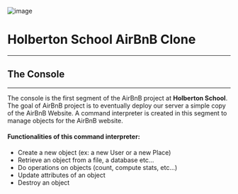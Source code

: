 ![image](https://user-images.githubusercontent.com/98335124/177196137-35b5a657-1f9d-45b3-8e96-45a0fd659660.png)

# Holberton School AirBnB Clone
***
## The Console
***

The console is the first segment of the AirBnB project at **Holberton School**. The goal of AirBnB project is to eventually deploy our server a simple copy of the AirBnB Website. A command interpreter is created in this segment to manage objects for the AirBnB website.

#### Functionalities of this command interpreter:
- Create a new object (ex: a new User or a new Place)
- Retrieve an object from a file, a database etc...
- Do operations on objects (count, compute stats, etc...)
- Update attributes of an object
- Destroy an object

